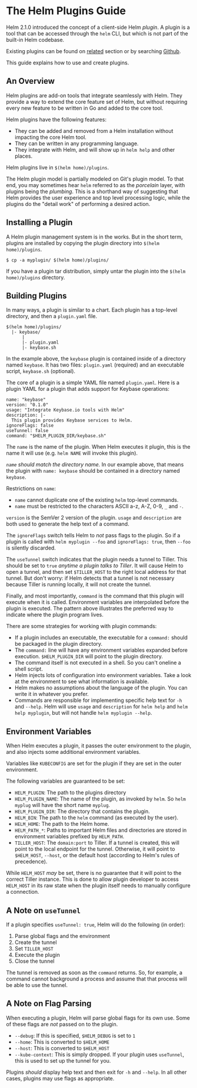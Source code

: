# The Helm Plugins Guide

Helm 2.1.0 introduced the concept of a client-side Helm _plugin_. A plugin is a
tool that can be accessed through the `helm` CLI, but which is not part of the
built-in Helm codebase.

Existing plugins can be found on [related](related.md#helm-plugins) section or by searching [Github](https://github.com/search?q=topic%3Ahelm-plugin&type=Repositories).

This guide explains how to use and create plugins.

## An Overview

Helm plugins are add-on tools that integrate seamlessly with Helm. They provide
a way to extend the core feature set of Helm, but without requiring every new
feature to be written in Go and added to the core tool.

Helm plugins have the following features:

- They can be added and removed from a Helm installation without impacting the
  core Helm tool.
- They can be written in any programming language.
- They integrate with Helm, and will show up in `helm help` and other places.

Helm plugins live in `$(helm home)/plugins`.

The Helm plugin model is partially modeled on Git's plugin model. To that end,
you may sometimes hear `helm` referred to as the _porcelain_ layer, with
plugins being the _plumbing_. This is a shorthand way of suggesting that
Helm provides the user experience and top level processing logic, while the
plugins do the "detail work" of performing a desired action.

## Installing a Plugin

A Helm plugin management system is in the works. But in the short term, plugins
are installed by copying the plugin directory into `$(helm home)/plugins`.

```console
$ cp -a myplugin/ $(helm home)/plugins/
```

If you have a plugin tar distribution, simply untar the plugin into the
`$(helm home)/plugins` directory.

## Building Plugins

In many ways, a plugin is similar to a chart. Each plugin has a top-level
directory, and then a `plugin.yaml` file.

```
$(helm home)/plugins/
  |- keybase/
      |
      |- plugin.yaml
      |- keybase.sh

```

In the example above, the `keybase` plugin is contained inside of a directory
named `keybase`. It has two files: `plugin.yaml` (required) and an executable
script, `keybase.sh` (optional).

The core of a plugin is a simple YAML file named `plugin.yaml`.
Here is a plugin YAML for a plugin that adds support for Keybase operations:

```
name: "keybase"
version: "0.1.0"
usage: "Integrate Keybase.io tools with Helm"
description: |-
  This plugin provides Keybase services to Helm.
ignoreFlags: false
useTunnel: false
command: "$HELM_PLUGIN_DIR/keybase.sh"
```

The `name` is the name of the plugin. When Helm executes it plugin, this is the
name it will use (e.g. `helm NAME` will invoke this plugin).

_`name` should match the directory name._ In our example above, that means the
plugin with `name: keybase` should be contained in a directory named `keybase`.

Restrictions on `name`:

- `name` cannot duplicate one of the existing `helm` top-level commands.
- `name` must be restricted to the characters ASCII a-z, A-Z, 0-9, `_` and `-`.

`version` is the SemVer 2 version of the plugin.
`usage` and `description` are both used to generate the help text of a command.

The `ignoreFlags` switch tells Helm to _not_ pass flags to the plugin. So if a
plugin is called with `helm myplugin --foo` and `ignoreFlags: true`, then `--foo`
is silently discarded.

The `useTunnel` switch indicates that the plugin needs a tunnel to Tiller. This
should be set to `true` _anytime a plugin talks to Tiller_. It will cause Helm
to open a tunnel, and then set `$TILLER_HOST` to the right local address for that
tunnel. But don't worry: if Helm detects that a tunnel is not necessary because
Tiller is running locally, it will not create the tunnel.

Finally, and most importantly, `command` is the command that this plugin will
execute when it is called. Environment variables are interpolated before the plugin
is executed. The pattern above illustrates the preferred way to indicate where
the plugin program lives.

There are some strategies for working with plugin commands:

- If a plugin includes an executable, the executable for a `command:` should be
  packaged in the plugin directory.
- The `command:` line will have any environment variables expanded before
  execution. `$HELM_PLUGIN_DIR` will point to the plugin directory.
- The command itself is not executed in a shell. So you can't oneline a shell script.
- Helm injects lots of configuration into environment variables. Take a look at
  the environment to see what information is available.
- Helm makes no assumptions about the language of the plugin. You can write it
  in whatever you prefer.
- Commands are responsible for implementing specific help text for `-h` and `--help`.
  Helm will use `usage` and `description` for `helm help` and `helm help myplugin`,
  but will not handle `helm myplugin --help`.

## Environment Variables

When Helm executes a plugin, it passes the outer environment to the plugin, and
also injects some additional environment variables.

Variables like `KUBECONFIG` are set for the plugin if they are set in the
outer environment.

The following variables are guaranteed to be set:

- `HELM_PLUGIN`: The path to the plugins directory
- `HELM_PLUGIN_NAME`: The name of the plugin, as invoked by `helm`. So
  `helm myplug` will have the short name `myplug`.
- `HELM_PLUGIN_DIR`: The directory that contains the plugin.
- `HELM_BIN`: The path to the `helm` command (as executed by the user).
- `HELM_HOME`: The path to the Helm home.
- `HELM_PATH_*`: Paths to important Helm files and directories are stored in
  environment variables prefixed by `HELM_PATH`.
- `TILLER_HOST`: The `domain:port` to Tiller. If a tunnel is created, this
  will point to the local endpoint for the tunnel. Otherwise, it will point
  to `$HELM_HOST`, `--host`, or the default host (according to Helm's rules of
  precedence).

While `HELM_HOST` _may_ be set, there is no guarantee that it will point to the
correct Tiller instance. This is done to allow plugin developer to access
`HELM_HOST` in its raw state when the plugin itself needs to manually configure
a connection.

## A Note on `useTunnel`

If a plugin specifies `useTunnel: true`, Helm will do the following (in order):

1. Parse global flags and the environment
2. Create the tunnel
3. Set `TILLER_HOST`
4. Execute the plugin
5. Close the tunnel

The tunnel is removed as soon as the `command` returns. So, for example, a
command cannot background a process and assume that that process will be able
to use the tunnel.

## A Note on Flag Parsing

When executing a plugin, Helm will parse global flags for its own use. Some of
these flags are _not_ passed on to the plugin.

- `--debug`: If this is specified, `$HELM_DEBUG` is set to `1`
- `--home`: This is converted to `$HELM_HOME`
- `--host`: This is converted to `$HELM_HOST`
- `--kube-context`: This is simply dropped. If your plugin uses `useTunnel`, this
  is used to set up the tunnel for you.

Plugins _should_ display help text and then exit for `-h` and `--help`. In all
other cases, plugins may use flags as appropriate.
